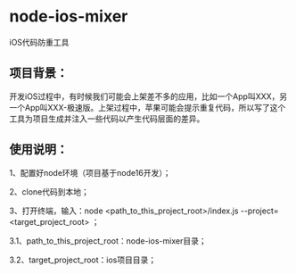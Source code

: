 # node-ios-mixer
iOS代码防重工具

## 项目背景：
开发iOS过程中，有时候我们可能会上架差不多的应用，比如一个App叫XXX，另一个App叫XXX-极速版。上架过程中，苹果可能会提示重复代码，所以写了这个工具为项目生成并注入一些代码以产生代码层面的差异。

## 使用说明：
1、配置好node环境（项目基于node16开发）；

2、clone代码到本地；

3、打开终端，输入：node <path_to_this_project_root>/index.js --project=<target_project_root> ；

3.1、path_to_this_project_root：node-ios-mixer目录；

3.2、target_project_root：ios项目目录；
